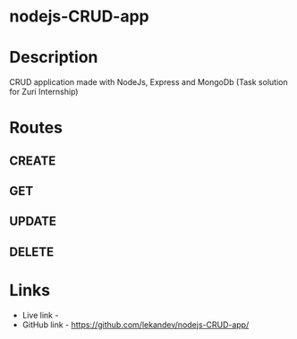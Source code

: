 # nodejs-CRUD-app

# Description
CRUD application made with NodeJs, Express and MongoDb (Task solution for Zuri Internship)

# Routes

## CREATE

## GET

## UPDATE

## DELETE

# Links
* Live link - 
* GitHub link - https://github.com/lekandev/nodejs-CRUD-app/
